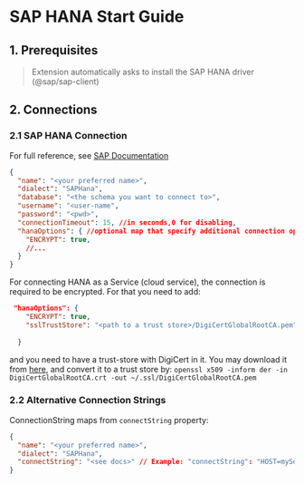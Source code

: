 # SAP HANA Start Guide

## 1. Prerequisites

> Extension automatically asks to install the SAP HANA driver (@sap/sap-client)

## 2. Connections

### 2.1 SAP HANA Connection

For full reference, see [SAP Documentation](https://help.sap.com/viewer/0eec0d68141541d1b07893a39944924e/2.0.02/en-US/4fe9978ebac44f35b9369ef5a4a26f4c.html)

```json
{
  "name": "<your preferred name>",
  "dialect": "SAPHana",
  "database": "<the schema you want to connect to>", 
  "username": "<user-name",
  "password": "<pwd>",
  "connectionTimeout": 15, //in seconds,0 for disabling,
  "hanaOptions": { //optional map that specify additional connection options as specified in the link above
    "ENCRYPT": true,
    //...
  }
}
```

For connecting HANA as a Service (cloud service), the connection is required to be encrypted. For that you need to add:
```json
 "hanaOptions": {
    "ENCRYPT": true,
    "sslTrustStore": "<path to a trust store>/DigiCertGlobalRootCA.pem"
 
  }
``` 
and you need to have a trust-store with DigiCert in it. You may download it from [here](https://dl.cacerts.digicert.com/DigiCertGlobalRootCA.crt), and convert it to a trust store by: `openssl x509 -inform der -in DigiCertGlobalRootCA.crt -out ~/.ssl/DigiCertGlobalRootCA.pem`


### 2.2 Alternative Connection Strings

ConnectionString maps from `connectString` property:

```json
{
  "name": "<your preferred name>",
  "dialect": "SAPHana",
  "connectString": "<see docs>" // Example: "connectString": "HOST=myServer;PORT=30015;UID=MyUser;PWD=MyPassword"
}
```